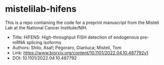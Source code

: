 # mistelilab-hifens

This is a repo containing the code for a preprint manuscript from the Misteli Lab at the National Cancer Institute/NIH.

- Title: HiFENS: High-throughput FISH detection of endogenous pre-mRNA splicing isoforms
- Authors: Shilo, Asaf; Pegoraro, Gianluca; Misteli, Tom
- Link: https://www.biorxiv.org/content/10.1101/2022.04.10.487792v1
- DOI: 10.1101/2022.04.10.487792
